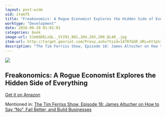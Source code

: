 ```yaml
---
layout: post-wide
uid: item75
title: "Freakonomics: A Rogue Economist Explores the Hidden Side of Everything"
worktype: "Development"
date: 2016-06-20 01:01:01
categories: book
image-url: 51mb6DELsQL._SY291_BO1,204,203,200_QL40_.jpg
item-url: http://target.georiot.com/Proxy.ashx?tsid=14707&GR_URL=http%3A%2F%2Fwww.amazon.com%2FFreakonomics-Economist-Explores-Hidden-Everything%2Fdp%2F0060731338%2F
description: "The Tim Ferriss Show, Episode 18: James Altucher on How to Say “No”, Fail Better, and Build Businesses"
---
```

<a href="http://target.georiot.com/Proxy.ashx?tsid=14707&GR_URL=http%3A%2F%2Fwww.amazon.com%2FFreakonomics-Economist-Explores-Hidden-Everything%2Fdp%2F0060731338%2F" target="blank"><img src="../../../../img/thumbs/51mb6DELsQL._SY291_BO1,204,203,200_QL40_.jpg" class="prod-img"></a>
<h2>Freakonomics: A Rogue Economist Explores the Hidden Side of Everything</h2>
<p><a href="http://target.georiot.com/Proxy.ashx?tsid=14707&GR_URL=http%3A%2F%2Fwww.amazon.com%2FFreakonomics-Economist-Explores-Hidden-Everything%2Fdp%2F0060731338%2F" target="blank">Get it on Amazon</a><p>
<p>Mentioned in: <a href="http://fourhourworkweek.com/2014/07/11/james-altucher/" target="blank">The Tim Ferriss Show, Episode 18: James Altucher on How to Say “No”, Fail Better, and Build Businesses</a></p>
